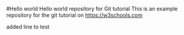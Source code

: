 #Hello world
Hello world repository for Git tutorial
This is an example repository for the git tutorial on https://w3schools.com

added line to test

